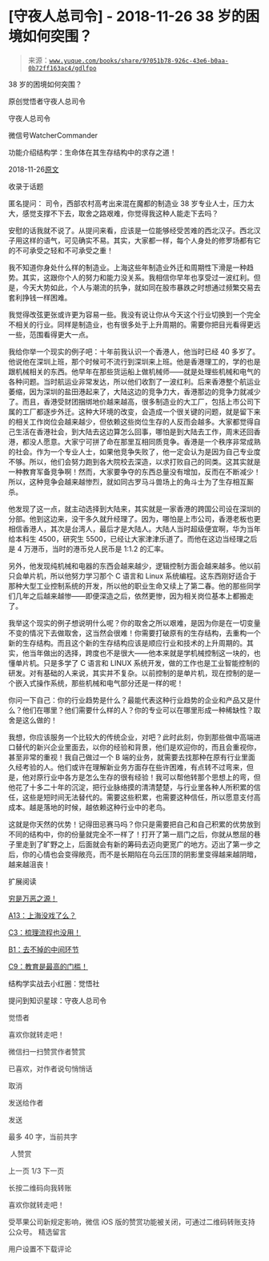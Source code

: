 # [守夜人总司令] - 2018-11-26 38 岁的困境如何突围？

> 来源：[`www.yuque.com/books/share/97051b78-926c-43e6-b0aa-0b72ff163ac4/gdlfpo`](https://www.yuque.com/books/share/97051b78-926c-43e6-b0aa-0b72ff163ac4/gdlfpo)



38 岁的困境如何突围？ 

原创觉悟者守夜人总司令 

守夜人总司令 

微信号WatcherCommander 

功能介绍结构学：生命体在其生存结构中的求存之道！ 

2018-11-26[原文](https://mp.weixin.qq.com/s?__biz=MzAxNDk1NjI2Mw==&mid=2247484074&idx=1&sn=62841c0375c7e288362583525bee7708&chksm=9b8a2122acfda834b714bb9816f1a76faa9f243f0b37f7492fa937cd78297ee880f7846a349f&scene=27#wechat_redirect&cpage=453) 

收录于话题 

匿名提问： 司令，西部农村高考出来混在魔都的制造业 38 岁专业人士，压力太大，感觉支撑不下去，取舍之路艰难，你觉得我这种人能走下去吗？ 

安慰的话我就不说了。从提问来看，应该是一位能够经受苦难的西北汉子。西北汉子用这样的语气，可见确实不易。其实，大家都一样，每个人身处的修罗场都有它的不可承受之轻和不可承受之重！ 

我不知道你身处什么样的制造业。上海这些年制造业外迁和周期性下滑是一种趋势。其实，这跟你个人的努力和能力没关系。我相信你早年也享受过一波红利。但是，今天大势如此，个人与潮流的抗争，就如同在股市暴跌之时想通过频繁交易去套利挣钱一样困难。 

我觉得改弦更张或许更为容易一些。我没有说让你从今天这个行业切换到一个完全不相关的行业。同样是制造业，也有很多处于上升周期的。需要你把目光看得更远一些，范围看得更大一点。 

我给你举一个现实的例子吧：十年前我认识一个香港人，他当时已经 40 多岁了。他说他在深圳上班，那个时候可不流行到深圳来上班。他是香港理工的，学的也是跟机械相关的东西。他早年在那些货运船上做机械师——就是处理些机械和电气的各种问题。当时航运业非常发达，所以他们收割了一波红利。后来香港整个航运业萎缩，因为深圳的盐田港起来了，大陆这边的竞争力大，香港那边的竞争力就减少了。而且，香港受财团捆绑地价越来越高，很多制造业的大工厂，包括上市公司下属的工厂都逐步外迁。这种大环境的改变，会造成一个很关键的问题，就是留下来的相关工作岗位会越来越少，但依赖这些岗位生存的人反而会越多。大家都觉得自己生活在香港社会，到大陆去这边算怎么回事，哪怕是到大陆去工作，周末还回香港，都没人愿意。大家宁可拼了命在那里互相同质竞争。香港是一个秩序非常成熟的社会。作为一个专业人士，如果他竞争失败了，他一定会认为是因为自己专业度不够。所以，他们会努力跑到各大院校去深造，以求打败自己的同类。这其实就是一种教育军备竞争啊！然而，大家要争夺的东西总量没有增加，反而在不断减少！所以，这种竞争会越来越惨烈，就如同古罗马斗兽场上的角斗士为了生存相互厮杀。 

他发现了这一点，就主动选择到大陆来，其实就是一家香港的跨国公司设在深圳的分部。他到这边来，没干多久就升经理了。因为，哪怕是上市公司，香港老板也更相信香港人，其次是台湾人，最后才是大陆人。大陆人当时超级便宜啊，华为当年给本科生 4500，研究生 5500，已经让大家津津乐道了。而他在这边当经理之后是 4 万港币，当时的港币兑人民币是 1:1.2 的汇率。 

另外，他发现纯机械和电器的东西会越来越少，逻辑控制方面会越来越多。他以前只会单片机，所以他努力学习那个 C 语言和 Linux 系统编程。这东西刚好适合于那种大型工业控制系统的开发，所以他的职业生命又续上了第二春。他的那些同学们几年之后越来越惨——即便深造之后，依然更惨，因为相关岗位基本上都搬走了。 

我举这个现实的例子想说明什么呢？你的取舍之所以艰难，是因为你是在一切变量不变的情况下去做取舍，这当然会很难！你需要打破原有的生存结构，去重构一个新的生存结构。而且这个新的生存结构应该是顺应行业和技术的上升周期的。其实，他当年做出的选择，跨度也不是很大——他本来就是学机械控制这一块的，也懂单片机。只是多学了 C 语言和 LINUX 系统开发，做的工作也是工业智能控制的研发。对有基础的人来说，其实并不复杂。以前控制的是单片机，现在控制的是一个嵌入式操作系统，那些机械和电气部分还是一样的呢！ 

你问一下自己：你的行业趋势是什么？最能代表这种行业趋势的企业和产品又是什么？他们在哪里？他们需要什么样的人？你的专业可以在哪里形成一种稀缺性？取舍是这么做的！ 

我想，你应该服务一个比较大的传统企业，对吧？此时此刻，你到那些做中高端进口替代的新兴企业里面去，以你的经验和背景，他们是欢迎你的，而且会重视你，甚至非常的重视！我自己做过一个 B 端的业务，就需要去找那种在原有行业里面久经考验的人。他们或许在理解新业务方面存在些许困难，有点转不过弯来，但是，他对原行业中各方是怎么生存的很有经验！我可以帮他转那个思想上的弯，但他花了十多二十年的沉淀，把行业脉络摸的清清楚楚，与行业里各种人所积累的信任，这些是短时间无法替代的。需要这些积累，也需要这种信任，所以愿意支付高成本。越是落地的时候，越依赖这种行业中的老鸟。 

这就是你天然的优势！记得田忌赛马吗？你只是需要把自己和自己积累的优势放到不同的结构中，你的份量就完全不一样了！打开了第一扇门之后，你就从憋屈的巷子里走到了旷野之上，后面就会有新的筹码去迈向更宽广的地方。迈出了第一步之后，你的心情也会变得敞亮，而不是长期陷在乌云压顶的阴影里变得越来越阴暗，越来越沮丧！ 

扩展阅读 

[穷是万恶之源！](http://mp.weixin.qq.com/s?__biz=MzAxNDk1NjI2Mw==&mid=2247483823&idx=1&sn=e54ebe9891b302dc0bf1815c76ccf8b7&chksm=9b8a2227acfdab31a05e273addd9159d4b8263d58d3c58bf214841c8189157519719c3427306&scene=21#wechat_redirect) 

[A13：上海没戏了么？](http://mp.weixin.qq.com/s?__biz=MzAxNDk1NjI2Mw==&mid=2247484041&idx=1&sn=7a15486344a729c93b56aa9d19273e60&chksm=9b8a2101acfda8179e15ed79e5cfd80245185e0fbe74ce7b8a0cf62e92595465769105ab80ae&scene=21#wechat_redirect) 

[C3：梳理流程也没用！](http://mp.weixin.qq.com/s?__biz=MzAxNDk1NjI2Mw==&mid=2247483989&idx=1&sn=ee70dacfd980f041379d91ae947ece44&chksm=9b8a21ddacfda8cb28bf62d6f53531e8a8ebce2de96396e50ec7e7e144fffe502ec6faee3415&scene=21#wechat_redirect) 

[B1：去不掉的中间环节](http://mp.weixin.qq.com/s?__biz=MzAxNDk1NjI2Mw==&mid=2247484061&idx=1&sn=1209c5618c7a801825c4d601715c442d&chksm=9b8a2115acfda803a021253d6a306e6c95fffb1fdfae4daedf94c8f602c7d2c9e52452759093&scene=21#wechat_redirect) 

[C9：教育是最高的门槛！](http://mp.weixin.qq.com/s?__biz=MzAxNDk1NjI2Mw==&mid=2247484066&idx=1&sn=e394d22ec0f989b141fd07650d135f0d&chksm=9b8a212aacfda83c7391343fb6def9c792717291512ef0f31934f472d9ad68416579489f571f&scene=21#wechat_redirect) 

结构学实战去小红圈：觉悟社 

提问到知识星球：守夜人总司令  

<ne-card data-card-name="image" data-card-type="inline" id="Y4o44" data-event-boundary="card" style="color: rgb(51, 51, 51);">

觉悟者 

喜欢你就转走吧！ 

微信扫一扫赞赏作者赞赏 

已喜欢，对作者说句悄悄话 

取消 

发送给作者 

发送 

最多 40 字，当前共字 

 人赞赏 

上一页 1/3 下一页 

长按二维码向我转账 

喜欢你就转走吧！ 

受苹果公司新规定影响，微信 iOS 版的赞赏功能被关闭，可通过二维码转账支持公众号。 <ne-h3 id="JEE1b" data-lake-id="JEE1b"><ne-heading-ext><ne-heading-anchor></ne-heading-anchor><ne-heading-fold></ne-heading-fold></ne-heading-ext><ne-heading-content>精选留言</ne-heading-content></ne-h3> 

用户设置不下载评论</ne-card>